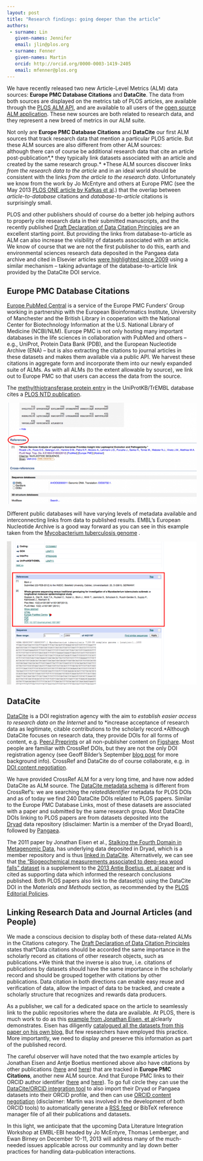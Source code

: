 ```yaml
---
layout: post
title: "Research findings: going deeper than the article"
authors:
 - surname: Lin
   given-names: Jennifer
   email: jlin@plos.org
 - surname: Fenner
   given-names: Martin
   orcid: http://orcid.org/0000-0003-1419-2405
   email: mfenner@plos.org
---
```


We have recently released two new Article-Level Metrics (ALM) data
sources: **Europe PMC Database Citations** and **DataCite**. The data
from both sources are displayed on the metrics tab of PLOS articles, are
available through the [PLOS ALM
API](http://api.plos.org/alm/using-the-alm-api/), and are available to
all users of the [open source ALM
application](https://github.com/articlemetrics/alm). These new sources
are both related to research data, and they represent a new breed of
metrics in our ALM suite.

Not only are **Europe PMC Database Citations** and **DataCite** our
first ALM sources that track research data that mention a particular
PLOS article. But these ALM sources are also different from other ALM
sources: although there can of course be additional research data that
cite an article post-publication*,* they typically link datasets
associated with an article and created by the same research
group.* *These ALM sources discover links *from the research data to the
article* and in an ideal world should be consistent with the links *from
the article to the research data*. Unfortunately we know from the work
by Jo McEntyre and others at Europe PMC (see the May 2013 [PLOS ONE
article by Kafkas et
al](http://dx.doi.org/10.1371/journal.pone.0063184).) that the overlap
between *article-to-database* citations and *database-to-article*
citations is surprisingly small.

PLOS and other publishers should of course do a better job helping
authors to properly cite research data in their submitted manuscripts,
and the recently published [Draft Declaration of Data Citation
Principles](http://codata.org/blog/2013/11/25/data-citation-synthesis-group-draft-declaration-of-data-citation-principles/)
are an excellent starting point. But providing the links from
database-to-article as ALM can also increase the visibility of datasets
associated with an article. We know of course that we are not the first
publisher to do this, earth and environmental sciences research data
deposited in the Pangaea data archive and cited in Elsevier articles
[were highlighted since 2009](http://wiki.pangaea.de/wiki/Elsevier)
using a similar mechanism – taking advantage of the database-to-article
link provided by the DataCite DOI service.

## Europe PMC Database Citations

[Europe PubMed Central](http://europepmc.org) is a service of the Europe
PMC Funders’ Group working in partnership with the European
Bioinformatics Institute, University of Manchester and the British
Library in cooperation with the National Center for Biotechnology
Information at the U.S. National Library of Medicine (NCBI/NLM). Europe
PMC is not only hosting many important databases in the life sciences in
collaboration with PubMed and others – e.g., UniProt, Protein Data Bank
(PDB), and the European Nucleotide Archive (ENA) – but is also
extracting the citations to journal articles in these datasets and makes
them available via a public API. We harvest these citations in aggregate
form and incorporate them into our newly expanded suite of ALMs. As with
all ALMs (to the extent allowable by source), we link out to Europe PMC
so that users can access the data from the source.

The [methylthiotransferase protein
entry](http://www.uniprot.org/uniprot/I0XPC4?europe_pmc_bio_extredirect_Proteins=http://www.uniprot.org/uniprot/I0XPC4)
in the UniProtKB/TrEMBL database cites a [PLOS NTD
publication](http://www.plosntds.org/article/info%3Adoi%2F10.1371%2Fjournal.pntd.0001853).

[![Europe PMC DB citation example](/images/ExDBCite-1024x544.png)](http://www.uniprot.org/uniprot/I0XPC4?europe_pmc_bio_extredirect_Proteins=http://www.uniprot.org/uniprot/I0XPC4)

Different public databases will have varying levels of metadata
available and interconnecting links from data to published results.
EMBL’s European Nucleotide Archive is a good way forward as you can see
in this example taken from the [Mycobacterium tuberculosis
genome](http://www.ebi.ac.uk/ena/data/view/HE663067?europe_pmc_bio_tm_extredirect_Data_Citations=http://www.ebi.ac.uk/ena/data/view/HE663067)
.

![ENA Example](/images/ExamplePMCEuropeLink.png)

## DataCite

[DataCite](http://www.datacite.org/) is a DOI registration agency with
the aim to *establish easier access to research data on the Internet*
and to *increase acceptance of research data as legitimate, citable
contributions to the scholarly record.*Although DataCite focuses on
research data, they provide DOIs for all forms of content, e.g. [PeerJ
Preprints](https://peerj.com/preprints/) or all non-publisher content on
[Figshare](http://figshare.com). Most people are familiar with CrossRef
DOIs, but they are not the only DOI registration agency (see Geoff
Bilder’s September [blog
post](http://crosstech.crossref.org/2013/09/dois-unambiguously-and-persistently-identify-published-trustworthy-citable-online-scholarly-literature-right.html)
for more background info). CrossRef and DataCite do of course
collaborate, e.g. in [DOI content
negotiation](http://crosscite.org/cn/).

We have provided CrossRef ALM for a very long time, and have now added
DataCite as ALM source. The [DataCite metadata
schema](http://schema.datacite.org/) is different from CrossRef’s: we
are searching the *relatedIdentifier* metadata for PLOS DOIs and as of
today we find 240 DataCite DOIs related to PLOS papers. Similar to the
Europe PMC Database Links, most of these datasets are associated with a
paper and submitted by the same research group. Most DataCite DOIs
linking to PLOS papers are from datasets deposited into the
[Dryad](http://datadryad.org/) data repository (disclaimer: Martin is a
member of the Dryad Board), followed by
[Pangaea](http://www.pangaea.de/).

The 2011 paper by Jonathan Eisen et al., [Stalking the Fourth Domain in
Metagenomic Data](http://dx.doi.org/10.1371/journal.pone.0018011), has
underlying data deposited in Dryad, which is a member repository and is
thus [linked in
DataCite](http://search.datacite.org/ui?q=relatedIdentifier:10.1371%2Fjournal.pone.0018011).
Alternatively, we can see that [the “Biogeochemical measurements
associated to deep-sea wood
falls” dataset](http://data.datacite.org/10.1594/PANGAEA.802516) is a
supplement to the [2013 Antje Boetius, et. al
paper](http://dx.doi.org/10.1371/journal.pone.0053590) and is cited as
supporting data which informed the research conclusions published. Both
PLOS papers also link to the dataset(s) using the DataCite DOI in the
M*aterials and Methods* section, as recommended by the [PLOS Editorial
Policies](http://www.plosone.org/static/editorial#sharing).

## Linking Research Data and Journal Articles (and People)

We made a conscious decision to display both of these data-related ALMs
in the Citations category. The [Draft Declaration of Data Citation
Principles](http://www.force11.org/datacitation) states that*Data
citations should be accorded the same importance in the scholarly record
as citations of other research objects, such as publications.*We think
that the inverse is also true, i.e. citations of publications by
datasets should have the same importance in the scholarly record and
should be grouped together with citations by other publications. Data
citation in both directions can enable easy reuse and verification of
data, allow the impact of data to be tracked, and create a scholarly
structure that recognizes and rewards data producers.

As a publisher, we call for a dedicated space on the article to
seamlessly link to the public repositories where the data are available.
At PLOS, there is much work to do as this [example from Jonathan Eisen,
et
al](http://www.plosone.org/article/comments/info%3Adoi%2F10.1371%2Fjournal.pone.0041389)clearly
demonstrates. Eisen has diligently [catalogued all the datasets from
this paper on his own
blog.](http://phylogenomics.wordpress.com/data/phylogenomics-of-halophiles-data-from-lynch-et-al-2012/)
But few researchers have employed this practice. More importantly, we
need to display and preserve this information as part of the published
record.

The careful observer will have noted that the two example articles by
Jonathan Eisen and Antje Boetius mentioned above also have citations by
other
publications ([here](http://europepmc.org/abstract/MED/21437252#fragment-related-citations) and [here](http://europepmc.org/abstract/MED/23301092#fragment-related-citations)) that
are tracked in **Europe PMC Citations**, another new ALM source. And
that Europe PMC links to their ORCID author identifier
([here](http://orcid.org/0000-0002-0159-2197) and
[here](http://orcid.org/0000-0003-2117-4176)). To go full circle they
can use the [DataCite/ORCID integration
tool](http://datacite.labs.orcid-eu.org/) to also import their Dryad or
Pangaea datasets into their ORCID profile, and then can use [ORCID
content negotiation](http://feed.labs.orcid-eu.org) (disclaimer: Martin
was involved in the development of both ORCID tools) to automatically
generate a [RSS
feed](http://feed.labs.orcid-eu.org/0000-0002-0159-2197.rss) or BibTeX
reference manager file of all their publications and datasets.

In this light, we anticipate that the upcoming Data Literature
Integration Workshop at EMBL-EBI headed by Jo McEntyre, Thomas
Lemberger, and Ewan Birney on December 10-11, 2013 will address many of
the much-needed issues applicable across our community and lay down
better practices for handling data-publication interactions.